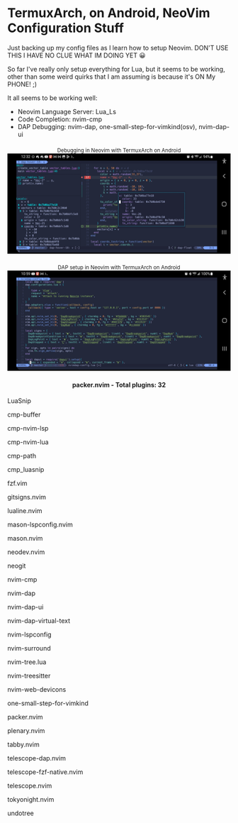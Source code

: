 # TermuxArch, on Android, NeoVim Configuration Stuff
Just backing up my config files as I learn how to setup Neovim.
DON'T USE THIS I HAVE NO CLUE WHAT IM DOING YET 😀

So far I've really only setup everything for Lua, but it seems to be working,
other than some weird quirks that I am assuming is because it's ON My PHONE! ;)

It all seems to be working  well:

* Neovim Language Server: Lua_Ls 
* Code Completion: nvim-cmp
* DAP Debugging: nvim-dap, one-small-step-for-vimkind(osv), nvim-dap-ui

<div align="center">

<sub>Debugging in Neovim with TermuxArch on Android</sub>
![Debugging](images/nvim-android-debug.jpg?raw=true)

<sub>DAP setup in Neovim with TermuxArch on Android</sub>
![DAP Config](images/nvim-android-config.jpg?raw=true)


#### packer.nvim - Total plugins: 32

<div align="center">
<p align="left"> LuaSnip</p>
<p align="left"> cmp-buffer </p> 
<p align="left"> cmp-nvim-lsp </p> 
<p align="left"> cmp-nvim-lua </p> 
<p align="left"> cmp-path </p> 
<p align="left"> cmp_luasnip </p> 
<p align="left"> fzf.vim </p> 
<p align="left"> gitsigns.nvim </p> 
<p align="left"> lualine.nvim </p> 
<p align="left"> mason-lspconfig.nvim </p> 
<p align="left"> mason.nvim </p> 
<p align="left"> neodev.nvim </p> 
<p align="left"> neogit </p> 
<p align="left"> nvim-cmp </p> 
<p align="left"> nvim-dap </p> 
<p align="left"> nvim-dap-ui </p> 
<p align="left"> nvim-dap-virtual-text </p> 
<p align="left"> nvim-lspconfig </p> 
<p align="left"> nvim-surround </p> 
<p align="left"> nvim-tree.lua </p> 
<p align="left"> nvim-treesitter </p> 
<p align="left"> nvim-web-devicons </p> 
<p align="left"> one-small-step-for-vimkind </p> 
<p align="left"> packer.nvim </p> 
<p align="left"> plenary.nvim </p> 
<p align="left"> tabby.nvim </p> 
<p align="left"> telescope-dap.nvim </p> 
<p align="left"> telescope-fzf-native.nvim </p> 
<p align="left"> telescope.nvim </p> 
<p align="left"> tokyonight.nvim </p> 
<p align="left"> undotree </p> 
</div>
</div>
